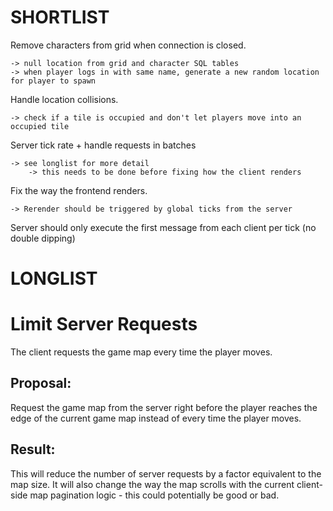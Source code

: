 # SHORTLIST

Remove characters from grid when connection is closed.

    -> null location from grid and character SQL tables
    -> when player logs in with same name, generate a new random location for player to spawn

Handle location collisions.

    -> check if a tile is occupied and don't let players move into an occupied tile

Server tick rate + handle requests in batches

    -> see longlist for more detail
        -> this needs to be done before fixing how the client renders

Fix the way the frontend renders.

    -> Rerender should be triggered by global ticks from the server

Server should only execute the first message from each client per tick (no double dipping)

# LONGLIST

# Limit Server Requests

The client requests the game map every time the player moves.

## Proposal:

Request the game map from the server right before the player reaches the edge of the current game map instead of every time the player moves.

## Result:

This will reduce the number of server requests by a factor equivalent to the map size. It will also change the way the map scrolls with the current client-side map pagination logic - this could potentially be good or bad.

<!-- # ARCHIVES - FIXED ISSUES -->

<!-- # Map Generation Memory Usage

## Problem:

The map generation function's memory usage scales quadratically - O(n²), this will make generating large maps impossible unless the server has a ton of memory.

## Proposal:

Change the map generation function to generate the grid 1 row at a time and save the rows to the SQL database sequentially, freeing each row from scope so it can be garbage collected after it is saved to the disk.

## Result:

Map generation function's memory usage will scale linearly - O(gridSize) allowing for the generation of much larger maps without overloading the server. -->


<!-- # Websocket Closing

The websocket on the production server closes after a period of time.

## Proposal:

Set up an intermittent ping/pong on the websocket to maintain the connection.

## Result:

Connection to game server remains open even if player is idle. -->


<!-- 
# Establish a global tick-rate on server

The server needs a global tick rate.

## Proposal:

Establish a 1 second global tick on the server - messages from clients should pool asynchronously, execute functions on each tick, and send responses back to clients. Will need some panic handling and will need to figure out some type of client-side prediction or rollback mechanism to keep states in sync.

## Result:

This will make concurrent multiplayer possible by keeping all of the clients' gamestates in sync with the server. -->
